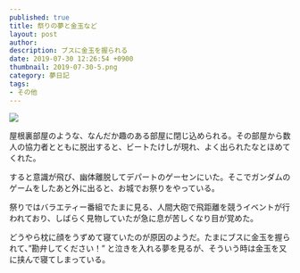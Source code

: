 ```yaml
---
published: true
title: 祭りの夢と金玉など
layout: post
author: 
description: ブスに金玉を握られる
date: 2019-07-30 12:26:54 +0900
thumbnail: 2019-07-30-5.png
category: 夢日記
tags:
- その他
---
```


![]({{site.baseurl}}/assets/img/2019-07-30-5.png)

屋根裏部屋のような、なんだか趣のある部屋に閉じ込められる。その部屋から数人の協力者とともに脱出すると、ビートたけしが現れ、よく出られたなとほめてくれた。

すると意識が飛び、幽体離脱してデパートのゲーセンにいた。そこでガンダムのゲームをしたあと外に出ると、お城でお祭りをやっている。

祭りではバラエティー番組でたまに見る、人間大砲で飛距離を競うイベントが行われており、しばらく見物していたが急に息が苦しくなり目が覚めた。

どうやら枕に顔をうずめて寝ていたのが原因のようだ。たまにブスに金玉を握られて、”勘弁してください！” と泣きを入れる夢を見るが、そういう時は金玉を又に挟んで寝てしまっている。




